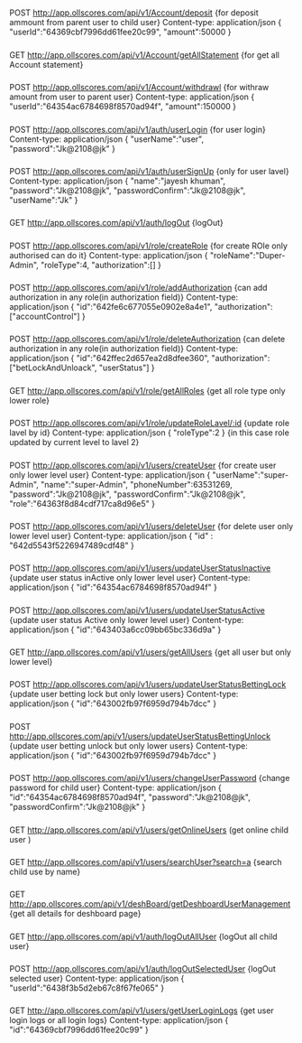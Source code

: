 #####
POST http://app.ollscores.com/api/v1/Account/deposit {for deposit ammount from parent user to child user}
Content-type: application/json
{
    "userId":"64369cbf7996dd61fee20c99",
    "amount":50000
}


#####
GET http://app.ollscores.com/api/v1/Account/getAllStatement {for get all Account statement}


#####
POST http://app.ollscores.com/api/v1/Account/withdrawl {for withraw amount from user to parent user}
Content-type: application/json
{
    "userId":"64354ac6784698f8570ad94f",
    "amount":150000
}

#####
POST http://app.ollscores.com/api/v1/auth/userLogin {for user login}
Content-type: application/json
{
    "userName":"user",
    "password":"Jk@2108@jk"
}

#####
POST http://app.ollscores.com/api/v1/auth/userSignUp {only for user lavel}
Content-type: application/json
{
    "name":"jayesh khuman",
    "password":"Jk@2108@jk",
    "passwordConfirm":"Jk@2108@jk",
    "userName":"Jk"
}

#####
GET http://app.ollscores.com/api/v1/auth/logOut {logOut}

#####
POST http://app.ollscores.com/api/v1/role/createRole {for create ROle only authorised can do it}
Content-type: application/json
{
    "roleName":"Duper-Admin",
    "roleType":4,
    "authorization":[]
}

#####
POST http://app.ollscores.com/api/v1/role/addAuthorization {can add authorization in any role(in authorization field)}
Content-type: application/json
{
        "id":"642fe6c677055e0902e8a4e1",
        "authorization":["accountControl"]
}

#####
POST http://app.ollscores.com/api/v1/role/deleteAuthorization {can delete authorization in any role(in authorization field)}
Content-type: application/json
{
    "id":"642ffec2d657ea2d8dfee360",
    "authorization":["betLockAndUnloack", "userStatus"]
}

#####
GET http://app.ollscores.com/api/v1/role/getAllRoles {get all role type only lower role}

#####
POST http://app.ollscores.com/api/v1/role/updateRoleLavel/:id {update role lavel by id} 
Content-type: application/json
{
    "roleType":2
}
{in this case role updated by current level to lavel 2}

#####
POST http://app.ollscores.com/api/v1/users/createUser {for create user only lower level user}
Content-type: application/json
{
    "userName":"super-Admin",
    "name":"super-Admin",
    "phoneNumber":63531269,
    "password":"Jk@2108@jk",
    "passwordConfirm":"Jk@2108@jk",
    "role":"64363f8d84cdf717ca8d96e5"
}

#####
POST http://app.ollscores.com/api/v1/users/deleteUser {for delete user only lower level user}
Content-type: application/json
{
    "id" : "642d5543f5226947489cdf48"
}

#####
POST http://app.ollscores.com/api/v1/users/updateUserStatusInactive {update user status inActive only lower level user}
Content-type: application/json
{
    "id":"64354ac6784698f8570ad94f"
}

#####
POST http://app.ollscores.com/api/v1/users/updateUserStatusActive {update user status Active only lower level user}
Content-type: application/json
{
    "id":"643403a6cc09bb65bc336d9a"
}

#####
GET http://app.ollscores.com/api/v1/users/getAllUsers {get all user but only lower level}

#####
POST http://app.ollscores.com/api/v1/users/updateUserStatusBettingLock {update user betting lock but only lower users}
Content-type: application/json
{
    "id":"643002fb97f6959d794b7dcc"
}

#####
POST http://app.ollscores.com/api/v1/users/updateUserStatusBettingUnlock {update user betting unlock but only lower users}
Content-type: application/json
{
    "id":"643002fb97f6959d794b7dcc"
}

#####
POST http://app.ollscores.com/api/v1/users/changeUserPassword {change password for child user}
Content-type: application/json
{
    "id":"64354ac6784698f8570ad94f",
    "password":"Jk@2108@jk",
    "passwordConfirm":"Jk@2108@jk"
}

#####
GET http://app.ollscores.com/api/v1/users/getOnlineUsers (get online child user )

#####
GET http://app.ollscores.com/api/v1/users/searchUser?search=a {search child use by name}

#####
GET http://app.ollscores.com/api/v1/deshBoard/getDeshboardUserManagement {get all details for deshboard page}

#####
GET http://app.ollscores.com/api/v1/auth/logOutAllUser {logOut all child user}

#####
POST http://app.ollscores.com/api/v1/auth/logOutSelectedUser {logOut selected user}
Content-type: application/json
{
    "userId":"6438f3b5d2eb67c8f67fe065"
}

#####
GET http://app.ollscores.com/api/v1/users/getUserLoginLogs {get user login logs or all login logs}
Content-type: application/json
{
    "id":"64369cbf7996dd61fee20c99"
}